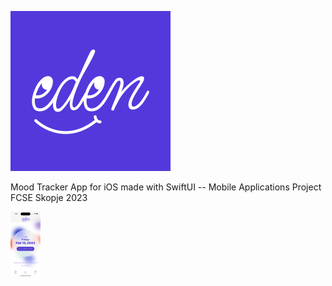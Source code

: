 ![](https://github.com/ivanovskiii/EdenMoodTracker/blob/main/EdenMoodTracker/Assets.xcassets/logoImage256px.imageset/logoImage256.png)


Mood Tracker App for iOS made with SwiftUI -- Mobile Applications Project FCSE Skopje 2023

<img src="https://github.com/ivanovskiii/EdenMoodTracker/blob/main/previewImages/screen1.png" width="48">
